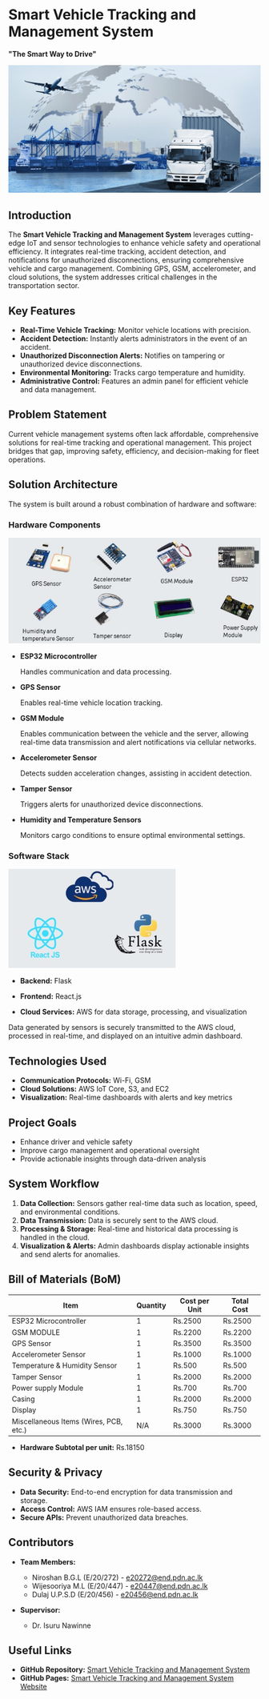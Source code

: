 # Smart Vehicle Tracking and Management System  
**"The Smart Way to Drive"**  

![Project Banner](images/banner.jpg) 

## Introduction  
The **Smart Vehicle Tracking and Management System** leverages cutting-edge IoT and sensor technologies to enhance vehicle safety and operational efficiency. It integrates real-time tracking, accident detection, and notifications for unauthorized disconnections, ensuring comprehensive vehicle and cargo management. Combining GPS, GSM, accelerometer, and cloud solutions, the system addresses critical challenges in the transportation sector.  

## Key Features  
- **Real-Time Vehicle Tracking:** Monitor vehicle locations with precision.  
- **Accident Detection:** Instantly alerts administrators in the event of an accident.  
- **Unauthorized Disconnection Alerts:** Notifies on tampering or unauthorized device disconnections.  
- **Environmental Monitoring:** Tracks cargo temperature and humidity.  
- **Administrative Control:** Features an admin panel for efficient vehicle and data management.  

## Problem Statement  
Current vehicle management systems often lack affordable, comprehensive solutions for real-time tracking and operational management. This project bridges that gap, improving safety, efficiency, and decision-making for fleet operations.  

## Solution Architecture  
The system is built around a robust combination of hardware and software:  

### Hardware Components  
![Hardware Components](images/hardware.jpg)  
- **ESP32 Microcontroller**  
 
  Handles communication and data processing.
  
- **GPS Sensor**  
   
  Enables real-time vehicle location tracking.

- **GSM Module**  
  
  Enables communication between the vehicle and the server, allowing real-time data transmission and alert notifications via cellular networks.

- **Accelerometer Sensor**  
 
  Detects sudden acceleration changes, assisting in accident detection.  

- **Tamper Sensor**  
  
  Triggers alerts for unauthorized device disconnections.  

- **Humidity and Temperature Sensors**  
  
  Monitors cargo conditions to ensure optimal environmental settings.  

### Software Stack  
![Software Stack](images/soft.jpg) 
- **Backend:** Flask  

- **Frontend:** React.js  

- **Cloud Services:** AWS for data storage, processing, and visualization  
  

Data generated by sensors is securely transmitted to the AWS cloud, processed in real-time, and displayed on an intuitive admin dashboard.  

## Technologies Used  
- **Communication Protocols:** Wi-Fi, GSM 
- **Cloud Solutions:** AWS IoT Core, S3, and EC2  
- **Visualization:** Real-time dashboards with alerts and key metrics  

## Project Goals  
- Enhance driver and vehicle safety  
- Improve cargo management and operational oversight  
- Provide actionable insights through data-driven analysis  

## System Workflow  
1. **Data Collection:** Sensors gather real-time data such as location, speed, and environmental conditions.  
2. **Data Transmission:** Data is securely sent to the AWS cloud.  
3. **Processing & Storage:** Real-time and historical data processing is handled in the cloud.  
4. **Visualization & Alerts:** Admin dashboards display actionable insights and send alerts for anomalies.  

## Bill of Materials (BoM)

| Item                        | Quantity | Cost per Unit | Total Cost |
|-----------------------------|----------|---------------|------------|
| ESP32 Microcontroller       | 1        | Rs.2500      | Rs.2500     |
| GSM MODULE                  | 1        | Rs.2200       | Rs.2200    |
| GPS Sensor                  | 1        | Rs.3500       | Rs.3500    |
| Accelerometer Sensor        | 1        | Rs.1000       | Rs.1000    |
| Temperature & Humidity Sensor | 1        | Rs.500       | Rs.500     |
| Tamper Sensor                 | 1        | Rs.2000      | Rs.2000    |
| Power supply Module           | 1        | Rs.700       | Rs.700     |
| Casing                        | 1        | Rs.2000      | Rs.2000    |
| Display                       | 1        | Rs.750       | Rs.750     |
| Miscellaneous Items (Wires, PCB, etc.) | N/A      | Rs.3000           | Rs.3000         |

- **Hardware Subtotal per unit:** Rs.18150

## Security & Privacy  
- **Data Security:** End-to-end encryption for data transmission and storage.  
- **Access Control:** AWS IAM ensures role-based access.  
- **Secure APIs:** Prevent unauthorized data breaches.  

## Contributors  
- **Team Members:**  
  - Niroshan B.G.L (E/20/272) - [e20272@end.pdn.ac.lk](mailto:e20272@end.pdn.ac.lk)  
  - Wijesooriya M.L (E/20/447) - [e20447@end.pdn.ac.lk](mailto:e20447@end.pdn.ac.lk)  
  - Dulaj U.P.S.D (E/20/456) - [e20456@end.pdn.ac.lk](mailto:e20456@end.pdn.ac.lk)  

- **Supervisor:**  
  - Dr. Isuru Nawinne  

## Useful Links  
- **GitHub Repository:** [Smart Vehicle Tracking and Management System](https://github.com/cepdnaclk/e20-3yp-Smart-Vehicle-Tracking-and-Management-System)  
- **GitHub Pages:** [Smart Vehicle Tracking and Management System Website](https://cepdnaclk.github.io/e20-3yp-Smart-Vehicle-Tracking-and-Management-System/)  
